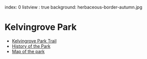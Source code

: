 index: 0
listview : true
background: herbaceous-border-autumn.jpg

# Kelvingrove Park

* [Kelvingrove Park Trail](tours/kelvingrove-park-trail)
* [History of the Park](contents/history/kelvingrove-park-history.html)
* [Map of the park](diagrams/default-map.html)
